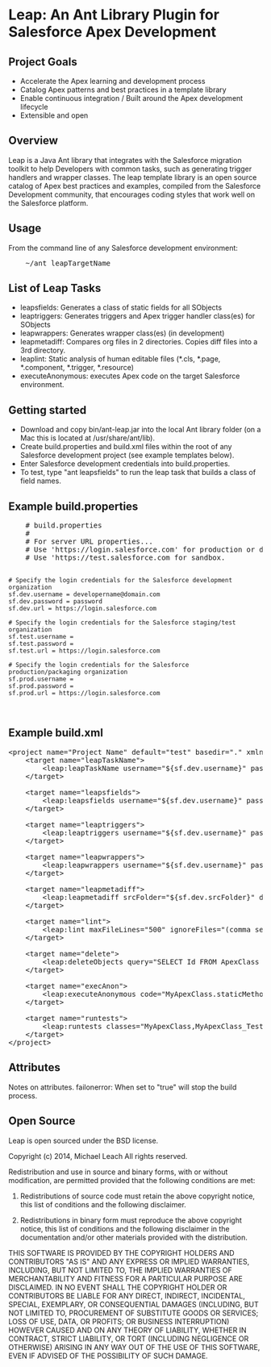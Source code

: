 <h1>Leap: An Ant Library Plugin for Salesforce Apex Development</h1>

<h2>Project Goals</h2>
<ul>
<li>Accelerate the Apex learning and development process</li>
<li>Catalog Apex patterns and best practices in a template library</li>
<li>Enable continuous integration / Built around the Apex development lifecycle</li>
<li>Extensible and open</li>
</ul>

<h2>Overview</h2>
Leap is a Java Ant library that integrates with the Salesforce migration toolkit to help Developers with common tasks, such as generating trigger handlers and wrapper classes. The leap template library is an open source catalog of Apex best practices and examples, compiled from the Salesforce Development community, that encourages coding styles that work well on the Salesforce platform.

<h2>Usage</h2>
From the command line of any Salesforce development environment:
<pre>
	~/ant leapTargetName
</pre>

<h2>List of Leap Tasks</h2>
<ul>
	<li>leapsfields: Generates a class of static fields for all SObjects</li>
	<li>leaptriggers: Generates triggers and Apex trigger handler class(es) for SObjects</li>
	<li>leapwrappers: Generates wrapper class(es) (in development)</li>
	<li>leapmetadiff: Compares org files in 2 directories. Copies diff files into a 3rd directory.</li>
	<li>leaplint: Static analysis of human editable files (*.cls, *.page, *.component, *.trigger, *.resource)</li>
	<li>executeAnonymous: executes Apex code on the target Salesforce environment.</li>
</ul>

<h2>Getting started</h2>
<ul>
	<li>Download and copy bin/ant-leap.jar into the local Ant library folder (on a Mac this is located at /usr/share/ant/lib).</li>
	<li>Create build.properties and build.xml files within the root of any Salesforce development project (see example templates below).</li>
	<li>Enter Salesforce development credentials into build.properties.</li>
	<li>To test, type "ant leapsfields" to run the leap task that builds a class of field names.</li>
</ul>

<h2>Example build.properties</h2>
<pre>
	# build.properties
	#
	# For server URL properties...
	# Use 'https://login.salesforce.com' for production or developer edition.
	# Use 'https://test.salesforce.com for sandbox.

	# Specify the login credentials for the Salesforce development organization
	sf.dev.username = developername@domain.com
	sf.dev.password = password
	sf.dev.url = https://login.salesforce.com

	# Specify the login credentials for the Salesforce staging/test organization
	sf.test.username = 
	sf.test.password = 
	sf.test.url = https://login.salesforce.com

	# Specify the login credentials for the Salesforce production/packaging organization
	sf.prod.username = 
	sf.prod.password = 
	sf.prod.url = https://login.salesforce.com
</pre>

<h2>Example build.xml</h2>

<pre>
&lt;project name="Project Name" default="test" basedir="." xmlns:sf="antlib:com.salesforce" xmlns:leap="antlib:org.leap"&gt;
	&lt;target name="leapTaskName"&gt;
		&lt;leap:leapTaskName username="${sf.dev.username}" password="${sf.dev.password}" serverurl="${sf.dev.url}" /&gt;
	&lt;/target&gt;

	&lt;target name="leapsfields"&gt;
		&lt;leap:leapsfields username="${sf.dev.username}" password="${sf.dev.password}" token="${sf.dev.token}" serverurl="${sf.dev.url}" objects="Lead,Contact,Account,Opportunity,Order__c" /&gt;
	&lt;/target&gt;

	&lt;target name="leaptriggers"&gt;
		&lt;leap:leaptriggers username="${sf.dev.username}" password="${sf.dev.password}" token="${sf.dev.token}" serverurl="${sf.dev.url}" objects="Lead,Contact,Account,Opportunity,Order__c" /&gt;
	&lt;/target&gt;

	&lt;target name="leapwrappers"&gt;
		&lt;leap:leapwrappers username="${sf.dev.username}" password="${sf.dev.password}" token="${sf.dev.token}" serverurl="${sf.dev.url}" objects="Lead,Contact,Account,Opportunity,Order__c" /&gt;
	&lt;/target&gt;
	
	&lt;target name="leapmetadiff"&gt;
		&lt;leap:leapmetadiff srcFolder="${sf.dev.srcFolder}" destFolder="${sf.prod.srcFolder}" outFolder="${sf.outFolder}"  username="${sf.dev.username}" password="${sf.dev.password}" token="${sf.dev.token}" serverurl="${sf.dev.url}"/&gt;
	&lt;/target&gt;

	&lt;target name="lint"&gt;
		&lt;leap:lint maxFileLines="500" ignoreFiles="(comma separated list of files to be ignored)" failonerror="true|false" /&gt;
	&lt;/target&gt;	

	&lt;target name="delete"&gt;
		&lt;leap:deleteObjects query="SELECT Id FROM ApexClass WHERE Name Like 'SomePattern%Test'" failonerror="true|false" username="${sf.dev.username}" password="${sf.dev.password}" token="${sf.dev.token}" se    rverurl="${sf.dev.url}" /&gt;
	&lt;/target&gt;	

	&lt;target name="execAnon"&gt;
		&lt;leap:executeAnonymous code="MyApexClass.staticMethod();" failonerror="true|false" username="${sf.dev.username}" password="${sf.dev.password}" token="${sf.dev.token}" se    rverurl="${sf.dev.url}" /&gt;
	&lt;/target&gt;	

	&lt;target name="runtests"&gt;
		&lt;leap:runtests classes="MyApexClass,MyApexClass_Tests" regex="regex matching pattern" username="${sf.dev.username}" password="${sf.dev.password}" token="${sf.dev.token}" serverurl="${sf.dev.url}" failonerror="true|false" /&gt;
	&lt;/target&gt;
&lt;/project&gt;
</pre>

<h2>Attributes</h2>
Notes on attributes.
failonerror: When set to "true" will stop the build process.

<h2>Open Source</h2>
Leap is open sourced under the BSD license.

Copyright (c) 2014, Michael Leach
All rights reserved.

Redistribution and use in source and binary forms, with or without modification, are permitted provided that the following conditions are met:

1. Redistributions of source code must retain the above copyright notice, this list of conditions and the following disclaimer.

2. Redistributions in binary form must reproduce the above copyright notice, this list of conditions and the following disclaimer in the documentation and/or other materials provided with the distribution.

THIS SOFTWARE IS PROVIDED BY THE COPYRIGHT HOLDERS AND CONTRIBUTORS "AS IS" AND ANY EXPRESS OR IMPLIED WARRANTIES, INCLUDING, BUT NOT LIMITED TO, THE IMPLIED WARRANTIES OF MERCHANTABILITY AND FITNESS FOR A PARTICULAR PURPOSE ARE DISCLAIMED. IN NO EVENT SHALL THE COPYRIGHT HOLDER OR CONTRIBUTORS BE LIABLE FOR ANY DIRECT, INDIRECT, INCIDENTAL, SPECIAL, EXEMPLARY, OR CONSEQUENTIAL DAMAGES (INCLUDING, BUT NOT LIMITED TO, PROCUREMENT OF SUBSTITUTE GOODS OR SERVICES; LOSS OF USE, DATA, OR PROFITS; OR BUSINESS INTERRUPTION) HOWEVER CAUSED AND ON ANY THEORY OF LIABILITY, WHETHER IN CONTRACT, STRICT LIABILITY, OR TORT (INCLUDING NEGLIGENCE OR OTHERWISE) ARISING IN ANY WAY OUT OF THE USE OF THIS SOFTWARE, EVEN IF ADVISED OF THE POSSIBILITY OF SUCH DAMAGE.
